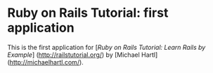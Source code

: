 # Ruby on Rails Tutorial: first application

This is the first application for 
[*Ruby on Rails Tutorial: Learn Rails by Example*] (http://railstutorial.org/) by [Michael Hartl] (http://michaelhartl.com/).
